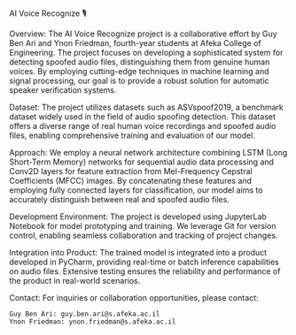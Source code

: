 AI Voice Recognize 🎙️

Overview:
The AI Voice Recognize project is a collaborative effort by Guy Ben Ari and Ynon Friedman, fourth-year students at Afeka College of Engineering. The project focuses on developing a sophisticated system for detecting spoofed audio files, distinguishing them from genuine human voices. By employing cutting-edge techniques in machine learning and signal processing, our goal is to provide a robust solution for automatic speaker verification systems.

Dataset:
The project utilizes datasets such as ASVspoof2019, a benchmark dataset widely used in the field of audio spoofing detection. This dataset offers a diverse range of real human voice recordings and spoofed audio files, enabling comprehensive training and evaluation of our model.

Approach:
We employ a neural network architecture combining LSTM (Long Short-Term Memory) networks for sequential audio data processing and Conv2D layers for feature extraction from Mel-Frequency Cepstral Coefficients (MFCC) images. By concatenating these features and employing fully connected layers for classification, our model aims to accurately distinguish between real and spoofed audio files.

Development Environment:
The project is developed using JupyterLab Notebook for model prototyping and training. We leverage Git for version control, enabling seamless collaboration and tracking of project changes.

Integration into Product:
The trained model is integrated into a product developed in PyCharm, providing real-time or batch inference capabilities on audio files. Extensive testing ensures the reliability and performance of the product in real-world scenarios.

Contact:
For inquiries or collaboration opportunities, please contact:

    Guy Ben Ari: guy.ben.ari@s.afeka.ac.il
    Ynon Friedman: ynon.friedman@s.afeka.ac.il
